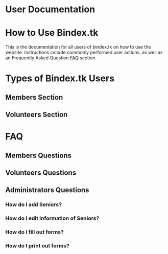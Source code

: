 # User Documentation

# How to Use Bindex.tk

This is the documentation for all users of bindex.tk on how to use the website. Instructions include commonly performed user actions, as well as an Frequently Asked Question [FAQ](#faq) section


# Types of Bindex.tk Users

## Members Section


## Volunteers Section


# FAQ

## Members Questions

## Volunteers Questions
 
## Administrators Questions

### How do I add Seniors?

### How do I edit information of Seniors?

### How do I fill out forms?

### How do I print out forms?

